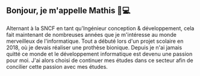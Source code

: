 <h2>Bonjour, je m'appelle Mathis 👋💻</h2>
<p>Alternant à la SNCF en tant qu'Ingénieur conception & développement, cela fait maintenant de nombreuses années que je m'intéresse au monde merveilleux de l'informatique. Tout a débuté lors d'un projet scolaire en 2018, où je devais réaliser une prothèse bionique. Depuis je n'ai jamais quitté ce monde et le développement informatique est devenu une passion pour moi. J'ai alors choisi de continuer mes études dans ce secteur afin de concilier cette passion avec mes études.</p>


